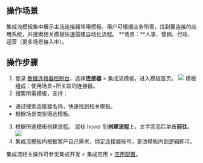 ## 操作场景
集成流模板集中展示主流连接器常用模板，用户可根据业务所需，找到要连接的应用系统，并搜索相关模板快速搭建自动化流程。
**场景：**人事、营销、行政、运营（更多场景接入中）。

## 操作步骤
1. 登录 [数据连接器控制台](https://ipaas.cloud.tencent.com/)，选择**连接器** > 集成流模板，进入模板首页。
![](https://qcloudimg.tencent-cloud.cn/raw/30039e94c7e4c0539f12e18907f1c108.png)
模板组成：使用场景+所关联的连接器。
2. 搜索所需模板，支持：
 - 通过搜索连接器名称，快速找到相关模板。
 - 根据场景类型筛选模板。
3. 根据所选模板创建流程。
鼠标 hover 到**创建流程**上，文字高亮后单击**前往**。
![](https://qcloudimg.tencent-cloud.cn/raw/a9aab420910b3b0ef25cf02954522f58.png)
4. 集成流模板内根据客户自己需求，绑定连接器账号，更改模板内到逻辑即可。

集成流相关操作可参见集成开发 > 集成应用 > [应用配置](https://cloud.tencent.com/document/product/1270/76471)。
